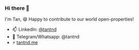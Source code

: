 ### Hi there 👋

I'm Tan, 😄 Happy to contribute to our world open-properties!
- 📫 LinkedIn: [@tantnd](https://www.linkedin.com/in/tantnd/)
- 💬 Telegram/Whatsapp: @tantnd
- ⚡ [tantnd.me](https://tantnd.me)
